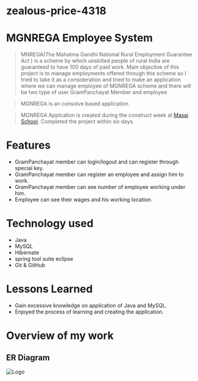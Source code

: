 # zealous-price-4318



# MGNREGA Employee System

> MNREGA(The Mahatma Gandhi National Rural Employment Guarantee Act ) is a scheme by which unskilled people of rural India are guaranteed to have 100 days of paid work. Main objective of this project is to manage employments offered through this scheme so I tried to take it as a consideration and tried to make an application where we can manage employee of MGNREGA scheme and there will be two type of user GramPanchayat Member and employee

> MGNREGA is an consolve based application

> MGNREGA Applcation is created during the construct week at [Masai School](https://masaischool.com/). Completed the project within six days.

# Features

- GramPanchayat member can login/logout and can register through special key.
- GramPanchayat member can register an employee and assign him to work.
- GramPanchayat member can see number of employee working under him.
- Employee can see their wages and his working location. 


# Technology used 

- Java
- MySQL
- Hibernate
- spring tool suite eclipse
- Git & GitHub

# Lessons Learned

- Gain excessive knowledge on application of Java and MySQL.
- Enjoyed the process of learning and creating the application.

# Overview of my work

## **ER Diagram**

![Logo](https://github.com/Dev-faiz/grumpy-interest-7917/blob/main/Sql%20Files/Screenshot%20(5).png)
